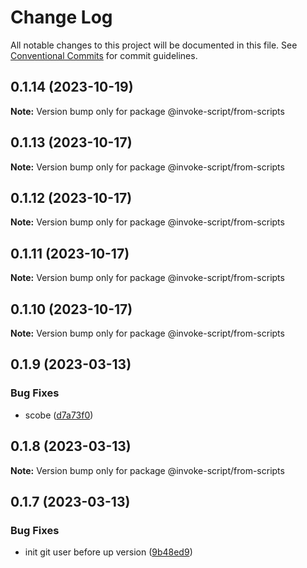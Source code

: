 # Change Log

All notable changes to this project will be documented in this file.
See [Conventional Commits](https://conventionalcommits.org) for commit guidelines.

## 0.1.14 (2023-10-19)

**Note:** Version bump only for package @invoke-script/from-scripts





## 0.1.13 (2023-10-17)

**Note:** Version bump only for package @invoke-script/from-scripts





## 0.1.12 (2023-10-17)

**Note:** Version bump only for package @invoke-script/from-scripts





## 0.1.11 (2023-10-17)

**Note:** Version bump only for package @invoke-script/from-scripts





## 0.1.10 (2023-10-17)

**Note:** Version bump only for package @invoke-script/from-scripts





## 0.1.9 (2023-03-13)


### Bug Fixes

* scobe ([d7a73f0](https://github.com/VladimirKalmykov/invoke-script/commit/d7a73f0))





## 0.1.8 (2023-03-13)

**Note:** Version bump only for package @invoke-script/from-scripts





## 0.1.7 (2023-03-13)


### Bug Fixes

* init git user before up version ([9b48ed9](https://github.com/VladimirKalmykov/invoke-script/commit/9b48ed9))
